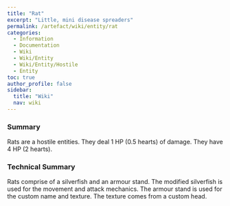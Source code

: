 ```yaml
---
title: "Rat"
excerpt: "Little, mini disease spreaders"
permalink: /artefact/wiki/entity/rat
categories:
  - Information
  - Documentation
  - Wiki
  - Wiki/Entity
  - Wiki/Entity/Hostile
  - Entity
toc: true
author_profile: false
sidebar:
  title: "Wiki"
  nav: wiki
---
```


### Summary
Rats are a hostile entities. They deal 1 HP (0.5 hearts) of damage. They have 4 HP (2 hearts).

### Technical Summary
Rats comprise of a silverfish and an armour stand. The modified silverfish is used for the movement and attack mechanics. The armour stand is used for the custom name and texture. The texture comes from a custom head.
